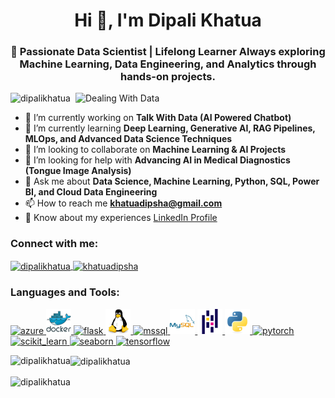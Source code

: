 <h1 align="center">Hi 👋, I'm Dipali Khatua</h1>
<h3 align="center">🚀 Passionate Data Scientist | Lifelong Learner Always exploring Machine Learning, Data Engineering, and Analytics through hands-on projects.</h3>

<img align="right" alt="Dealing With Data" width="400" src="https://assets-v2.lottiefiles.com/a/f75ac2f2-116a-11ee-aa38-a35154041321/UTSEH078Aw.gif">

<p align="left"> 
    <img src="https://komarev.com/ghpvc/?username=dipalikhatua&label=Profile%20views&color=0e75b6&style=flat" alt="dipalikhatua" /> 
</p>

- 🔭 I’m currently working on **Talk With Data (AI Powered Chatbot)**  
- 🌱 I’m currently learning **Deep Learning, Generative AI, RAG Pipelines, MLOps, and Advanced Data Science Techniques**  
- 👯 I’m looking to collaborate on **Machine Learning & AI Projects**  
- 🤝 I’m looking for help with **Advancing AI in Medical Diagnostics (Tongue Image Analysis)**  
- 💬 Ask me about **Data Science, Machine Learning, Python, SQL, Power BI, and Cloud Data Engineering**  
- 📫 How to reach me **khatuadipsha@gmail.com**  
- 📄 Know about my experiences [LinkedIn Profile](https://www.linkedin.com/in/dipalikhatua/)  

<h3 align="left">Connect with me:</h3>
<p align="left">
    <a href="https://linkedin.com/in/dipalikhatua" target="_blank">
        <img align="center" src="https://raw.githubusercontent.com/rahuldkjain/github-profile-readme-generator/master/src/images/icons/Social/linked-in-alt.svg" alt="dipalikhatua" height="30" width="40" />
    </a>
    <a href="https://www.leetcode.com/khatuadipsha" target="_blank">
        <img align="center" src="https://raw.githubusercontent.com/rahuldkjain/github-profile-readme-generator/master/src/images/icons/Social/leet-code.svg" alt="khatuadipsha" height="30" width="40" />
    </a>
</p>

<h3 align="left">Languages and Tools:</h3>
<p align="left"> 
    <a href="https://azure.microsoft.com/en-in/" target="_blank" rel="noreferrer"> 
        <img src="https://www.vectorlogo.zone/logos/microsoft_azure/microsoft_azure-icon.svg" alt="azure" width="40" height="40"/> 
    </a> 
    <a href="https://www.docker.com/" target="_blank" rel="noreferrer"> 
        <img src="https://raw.githubusercontent.com/devicons/devicon/master/icons/docker/docker-original-wordmark.svg" alt="docker" width="40" height="40"/> 
    </a> 
    <a href="https://flask.palletsprojects.com/" target="_blank" rel="noreferrer"> 
        <img src="https://www.vectorlogo.zone/logos/pocoo_flask/pocoo_flask-icon.svg" alt="flask" width="40" height="40"/> 
    </a> 
    <a href="https://www.linux.org/" target="_blank" rel="noreferrer"> 
        <img src="https://raw.githubusercontent.com/devicons/devicon/master/icons/linux/linux-original.svg" alt="linux" width="40" height="40"/> 
    </a> 
    <a href="https://www.microsoft.com/en-us/sql-server" target="_blank" rel="noreferrer"> 
        <img src="https://www.svgrepo.com/show/303229/microsoft-sql-server-logo.svg" alt="mssql" width="40" height="40"/> 
    </a> 
    <a href="https://www.mysql.com/" target="_blank" rel="noreferrer"> 
        <img src="https://raw.githubusercontent.com/devicons/devicon/master/icons/mysql/mysql-original-wordmark.svg" alt="mysql" width="40" height="40"/> 
    </a> 
    <a href="https://pandas.pydata.org/" target="_blank" rel="noreferrer"> 
        <img src="https://raw.githubusercontent.com/devicons/devicon/2ae2a900d2f041da66e950e4d48052658d850630/icons/pandas/pandas-original.svg" alt="pandas" width="40" height="40"/> 
    </a> 
    <a href="https://www.python.org" target="_blank" rel="noreferrer"> 
        <img src="https://raw.githubusercontent.com/devicons/devicon/master/icons/python/python-original.svg" alt="python" width="40" height="40"/> 
    </a> 
    <a href="https://pytorch.org/" target="_blank" rel="noreferrer"> 
        <img src="https://www.vectorlogo.zone/logos/pytorch/pytorch-icon.svg" alt="pytorch" width="40" height="40"/> 
    </a> 
    <a href="https://scikit-learn.org/" target="_blank" rel="noreferrer"> 
        <img src="https://upload.wikimedia.org/wikipedia/commons/0/05/Scikit_learn_logo_small.svg" alt="scikit_learn" width="40" height="40"/> 
    </a> 
    <a href="https://seaborn.pydata.org/" target="_blank" rel="noreferrer"> 
        <img src="https://seaborn.pydata.org/_images/logo-mark-lightbg.svg" alt="seaborn" width="40" height="40"/> 
    </a> 
    <a href="https://www.tensorflow.org" target="_blank" rel="noreferrer"> 
        <img src="https://www.vectorlogo.zone/logos/tensorflow/tensorflow-icon.svg" alt="tensorflow" width="40" height="40"/> 
    </a> 
</p>

<p>
    <img align="left" src="https://github-readme-stats.vercel.app/api/top-langs?username=dipalikhatua&show_icons=true&locale=en&layout=compact" alt="dipalikhatua" />
</p>

<p>
    <img align="center" src="https://github-readme-stats.vercel.app/api?username=dipalikhatua&show_icons=true&locale=en" alt="dipalikhatua" />
</p>

<p>
    <img align="center" src="https://github-readme-streak-stats.herokuapp.com/?user=dipalikhatua&" alt="dipalikhatua" />
</p>
